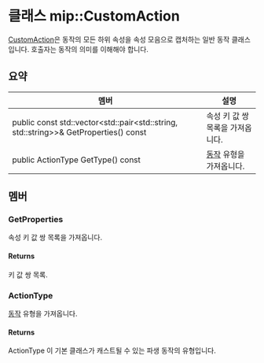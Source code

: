 # <a name="class-mipcustomaction"></a>클래스 mip::CustomAction 
[CustomAction](#classmip_1_1_custom_action)은 동작의 모든 하위 속성을 속성 모음으로 캡처하는 일반 동작 클래스입니다. 호출자는 동작의 의미를 이해해야 합니다.
  
## <a name="summary"></a>요약
 멤버                        | 설명                                
--------------------------------|---------------------------------------------
public const std::vector<std::pair<std::string, std::string>>& GetProperties() const  |  속성 키 값 쌍 목록을 가져옵니다.
public ActionType GetType() const  |  [동작](#classmip_1_1_action) 유형을 가져옵니다.
  
## <a name="members"></a>멤버
  
### <a name="getproperties"></a>GetProperties
속성 키 값 쌍 목록을 가져옵니다.
  
#### <a name="returns"></a>Returns
키 값 쌍 목록.
  
### <a name="actiontype"></a>ActionType
[동작](#classmip_1_1_action) 유형을 가져옵니다.
  
#### <a name="returns"></a>Returns
ActionType 이 기본 클래스가 캐스트될 수 있는 파생 동작의 유형입니다.